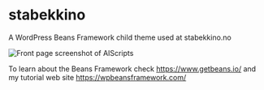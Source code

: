 # stabekkino
A WordPress Beans Framework child theme used at stabekkino.no

![Front page screenshot of AIScripts](https://user-images.githubusercontent.com/5323259/44140193-9d087a2c-a079-11e8-9803-9fbcc5a3c5e9.jpg "Screenshot")

To learn about the Beans Framework check https://www.getbeans.io/ and 
my tutorial web site https://wpbeansframework.com/
